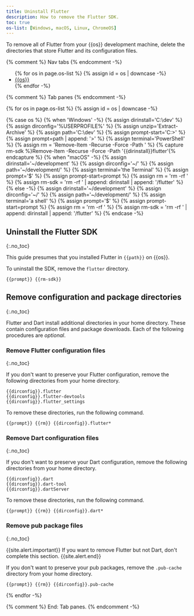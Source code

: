```yaml
---
title: Uninstall Flutter
description: How to remove the Flutter SDK.
toc: true
os-list: [Windows, macOS, Linux, ChromeOS]
---
```


To remove all of Flutter from your {{os}} development machine,
delete the directories that store Flutter and its configuration files.

{% comment %} Nav tabs {% endcomment -%}
<ul class="nav nav-tabs" id="base-os-tabs" role="tablist">
{% for os in page.os-list %}
{% assign id = os | downcase -%}
  <li class="nav-item">
    <a class="nav-link {%- if id == 'windows' %} active {% endif %}" id="{{id}}-tab" href="#{{id}}" role="tab" aria-controls="{{id}} {{id}}-dl {{id}}-pub" aria-selected="true">{{os}}</a>
  </li>
{% endfor -%}
</ul>

{% comment %} Tab panes {% endcomment -%}
<div class="tab-content">
{% for os in page.os-list %}
{% assign id = os | downcase -%}

{% case os %}
{% when 'Windows' -%}
   {% assign dirinstall='C:\dev\' %}
   {% assign dirconfig='%USERPROFILE%\' %}
   {% assign unzip='Extract-Archive' %}
   {% assign path='C:\dev\' %}
   {% assign prompt-start='C:\>' %}
   {% assign prompt=path | append: '>' %}
   {% assign terminal='PowerShell' %}
   {% assign rm = 'Remove-Item -Recurse -Force -Path ' %}
   {% capture rm-sdk %}Remove-Item -Recurse -Force -Path '{{dirinstall}}flutter'{% endcapture %}
{% when "macOS" -%}
   {% assign dirinstall='~/development' %}
   {% assign dirconfig='~/' %}
   {% assign path='~/development/' %}
   {% assign terminal='the Terminal' %}
   {% assign prompt='$' %}
   {% assign prompt-start=prompt %}
   {% assign rm = 'rm -rf ' %}
   {% assign rm-sdk = 'rm -rf ' | append: dirinstall | append: '/flutter' %}
{% else -%}
   {% assign dirinstall='~/development' %}
   {% assign dirconfig='~/' %}
   {% assign path='~/development/' %}
   {% assign terminal='a shell' %}
   {% assign prompt='$' %}
   {% assign prompt-start=prompt %}
   {% assign rm = 'rm -rf ' %}
   {% assign rm-sdk = 'rm -rf ' | append: dirinstall | append: '/flutter' %}
{% endcase -%}

<div class="tab-pane {%- if id == 'windows' %} active {% endif %}" id="{{id}}" role="tabpanel" aria-labelledby="{{id}}-tab" markdown="1">

## Uninstall the Flutter SDK
{:.no_toc}

This guide presumes that you installed Flutter in `{{path}}` on {{os}}.

To uninstall the SDK, remove the `flutter` directory.

```terminal
{{prompt}} {{rm-sdk}}
```

## Remove configuration and package directories
{:.no_toc}

Flutter and Dart install additional directories in your home directory.
These contain configuration files and package downloads.
Each of the following procedures are _optional_.

### Remove Flutter configuration files
{:.no_toc}

If you don't want to preserve your Flutter configuration,
remove the following directories from your home directory.

```terminal
{{dirconfig}}.flutter
{{dirconfig}}.flutter-devtools
{{dirconfig}}.flutter_settings
```

To remove these directories, run the following command.

```terminal
{{prompt}} {{rm}} {{dirconfig}}.flutter*
   ```

### Remove Dart configuration files
{:.no_toc}

If you don't want to preserve your Dart configuration,
remove the following directories from your home directory.

```terminal
{{dirconfig}}.dart
{{dirconfig}}.dart-tool
{{dirconfig}}.dartServer
```

To remove these directories, run the following command.

```terminal
{{prompt}} {{rm}} {{dirconfig}}.dart*
   ```

### Remove pub package files
{:.no_toc}

{{site.alert.important}}
  If you want to remove Flutter but not Dart,
  don't complete this section.
{{site.alert.end}}

If you don't want to preserve your pub packages,
remove the `.pub-cache` directory from your home directory.

```terminal
{{prompt}} {{rm}} {{dirconfig}}.pub-cache
   ```

</div>

{% endfor -%}
</div>
{% comment %} End: Tab panes. {% endcomment -%}
